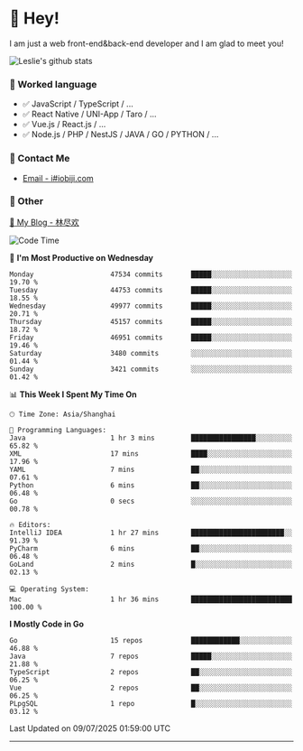 # 👋 Hey!

I am just a web front-end&back-end developer and I am glad to meet you!

![Leslie's github stats](https://github-readme-stats.vercel.app/api?username=unsafe-ptr&&show_icons=true&&title_color=1abc9c&&icon_color=1abc9c)


### 📝 Worked language

- ✅ JavaScript / TypeScript / ...
- ✅ React Native / UNI-App / Taro / ...
- ✅ Vue.js / React.js / ...
- ✅ Node.js / PHP / NestJS / JAVA / GO / PYTHON / ...

### 📮 Contact Me

- [Email - i#iobiji.com](mailto:i@iobiji.com)


### 🤪 Other

[📌 My Blog - 林尽欢](https://iobiji.com)

<!--START_SECTION:waka-->
![Code Time](http://img.shields.io/badge/Code%20Time-1%2C799%20hrs%2022%20mins-blue)

📅 **I'm Most Productive on Wednesday** 

```text
Monday                   47534 commits       █████░░░░░░░░░░░░░░░░░░░░   19.70 % 
Tuesday                  44753 commits       █████░░░░░░░░░░░░░░░░░░░░   18.55 % 
Wednesday                49977 commits       █████░░░░░░░░░░░░░░░░░░░░   20.71 % 
Thursday                 45157 commits       █████░░░░░░░░░░░░░░░░░░░░   18.72 % 
Friday                   46951 commits       █████░░░░░░░░░░░░░░░░░░░░   19.46 % 
Saturday                 3480 commits        ░░░░░░░░░░░░░░░░░░░░░░░░░   01.44 % 
Sunday                   3421 commits        ░░░░░░░░░░░░░░░░░░░░░░░░░   01.42 % 
```


📊 **This Week I Spent My Time On** 

```text
🕑︎ Time Zone: Asia/Shanghai

💬 Programming Languages: 
Java                     1 hr 3 mins         ████████████████░░░░░░░░░   65.82 % 
XML                      17 mins             ████░░░░░░░░░░░░░░░░░░░░░   17.96 % 
YAML                     7 mins              ██░░░░░░░░░░░░░░░░░░░░░░░   07.61 % 
Python                   6 mins              ██░░░░░░░░░░░░░░░░░░░░░░░   06.48 % 
Go                       0 secs              ░░░░░░░░░░░░░░░░░░░░░░░░░   00.78 % 

🔥 Editors: 
IntelliJ IDEA            1 hr 27 mins        ███████████████████████░░   91.39 % 
PyCharm                  6 mins              ██░░░░░░░░░░░░░░░░░░░░░░░   06.48 % 
GoLand                   2 mins              █░░░░░░░░░░░░░░░░░░░░░░░░   02.13 % 

💻 Operating System: 
Mac                      1 hr 36 mins        █████████████████████████   100.00 % 
```

**I Mostly Code in Go** 

```text
Go                       15 repos            ████████████░░░░░░░░░░░░░   46.88 % 
Java                     7 repos             █████░░░░░░░░░░░░░░░░░░░░   21.88 % 
TypeScript               2 repos             ██░░░░░░░░░░░░░░░░░░░░░░░   06.25 % 
Vue                      2 repos             ██░░░░░░░░░░░░░░░░░░░░░░░   06.25 % 
PLpgSQL                  1 repo              █░░░░░░░░░░░░░░░░░░░░░░░░   03.12 % 
```




 Last Updated on 09/07/2025 01:59:00 UTC
<!--END_SECTION:waka-->
---
